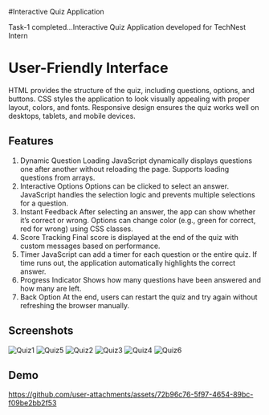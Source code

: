 
#Interactive Quiz Application

Task-1 completed...Interactive Quiz Application developed for TechNest Intern
# User-Friendly Interface
HTML provides the structure of the quiz, including questions, options, and buttons.
CSS styles the application to look visually appealing with proper layout, colors, and fonts.
Responsive design ensures the quiz works well on desktops, tablets, and mobile devices.

## Features

1. Dynamic Question Loading
JavaScript dynamically displays questions one after another without reloading the page.
Supports loading questions from arrays.
2. Interactive Options
Options can be clicked to select an answer.
JavaScript handles the selection logic and prevents multiple selections for a question.
3. Instant Feedback
After selecting an answer, the app can show whether it’s correct or wrong.
Options can change color (e.g., green for correct, red for wrong) using CSS classes.
4. Score Tracking
Final score is displayed at the end of the quiz with custom messages based on performance.
5. Timer 
JavaScript can add a timer for each question or the entire quiz.
If time runs out, the application automatically highlights the correct answer.
6. Progress Indicator
Shows how many questions have been answered and how many are left.
7. Back Option
At the end, users can restart the quiz and try again without refreshing the browser manually.





## Screenshots

![Quiz1](https://github.com/user-attachments/assets/4e21c7bf-3ff3-4345-9ab8-6f90a6a6b7f2)
![Quiz5](https://github.com/user-attachments/assets/7a31d288-ceab-40eb-a242-fbdb13c05020)
![Quiz2](https://github.com/user-attachments/assets/c6f3fb17-2b74-48a4-b0b3-d8ad1b068248)
![Quiz3](https://github.com/user-attachments/assets/962e93ce-95f8-4754-ad16-451c1971d66a)
![Quiz4](https://github.com/user-attachments/assets/c520e1fc-c9ed-458b-8d7f-a66187c0619a)
![Quiz6](https://github.com/user-attachments/assets/a724a17c-0a64-498b-8f2c-2337cc388fb6)





## Demo
https://github.com/user-attachments/assets/72b96c76-5f97-4654-89bc-f09be2bb2f53

